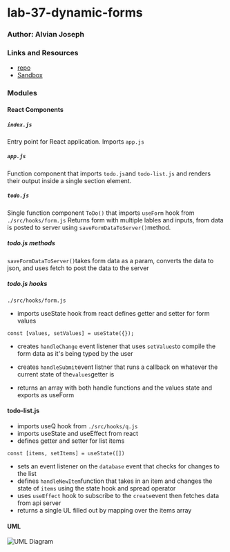 # lab-37-dynamic-forms

### Author: Alvian Joseph

### Links and Resources
* [repo](https://github.com/alvian-401-advanced-javascript/lab-37-dynamic-forms)
* [Sandbox](https://codesandbox.io/s/class-34-solution-todo-2bjut)

### Modules
#### React Components
##### `index.js`
Entry point for React application. Imports `app.js`

##### `app.js`
Function component that imports `todo.js`and `todo-list.js` and renders their output
inside a single section element.

##### `todo.js`
Single function component `ToDo()` that
imports `useForm` hook from `./src/hooks/form.js` 
Returns form with multiple lables and inputs, from data
is posted to server using `saveFormDataToServer()`method.

##### todo.js methods
`saveFormDataToServer()`takes form data as a param, converts the data to json,
and uses fetch to post the data to the server

##### todo.js hooks
`./src/hooks/form.js`
* imports useState hook from react
defines getter and setter for form values 

```
const [values, setValues] = useState({});
```
* creates `handleChange` event listener that uses `setValues`to
compile the form data as it's being typed by the user

* creates `handleSubmit`event listner that runs a callback on whatever the
current state of the`values`getter is

* returns an array with both handle functions and the values state and exports as useForm 

#### todo-list.js 
* imports useQ hook from `./src/hooks/q.js`
* imports useState and useEffect from react 
* defines getter and setter for list items

```
const [items, setItems] = useState([])
```
* sets an event listener on the `database` event that
checks for changes to the list
* defines `handleNewItem`function that takes in an item
and changes the state of `items` using the state hook
and spread operator
* uses `useEffect` hook to subscribe to the `create`event
then fetches data from api server
* returns a single UL filled out by mapping over the items array

#### UML
![UML Diagram]()
